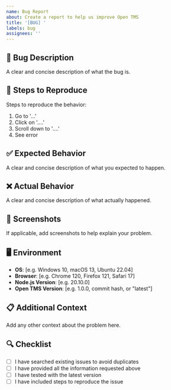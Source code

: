 ```yaml
---
name: Bug Report
about: Create a report to help us improve Open TMS
title: '[BUG] '
labels: bug
assignees: ''
---
```


## 🐛 Bug Description
A clear and concise description of what the bug is.

## 🔄 Steps to Reproduce
Steps to reproduce the behavior:
1. Go to '...'
2. Click on '....'
3. Scroll down to '....'
4. See error

## ✅ Expected Behavior
A clear and concise description of what you expected to happen.

## ❌ Actual Behavior
A clear and concise description of what actually happened.

## 📸 Screenshots
If applicable, add screenshots to help explain your problem.

## 🖥️ Environment
- **OS**: [e.g. Windows 10, macOS 13, Ubuntu 22.04]
- **Browser**: [e.g. Chrome 120, Firefox 121, Safari 17]
- **Node.js Version**: [e.g. 20.10.0]
- **Open TMS Version**: [e.g. 1.0.0, commit hash, or "latest"]

## 📋 Additional Context
Add any other context about the problem here.

## 🔍 Checklist
- [ ] I have searched existing issues to avoid duplicates
- [ ] I have provided all the information requested above
- [ ] I have tested with the latest version
- [ ] I have included steps to reproduce the issue
